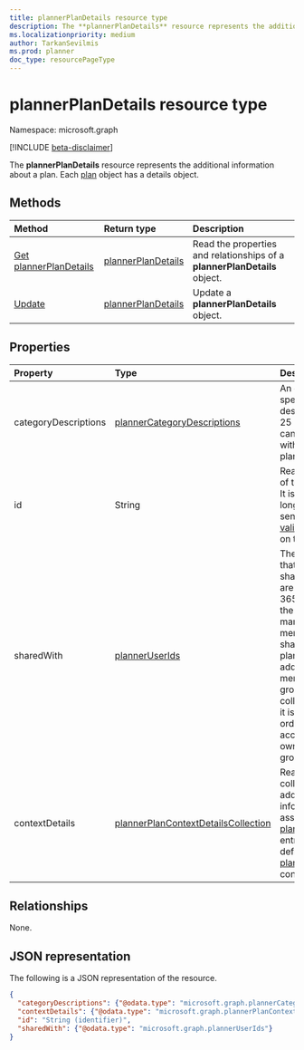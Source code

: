 ```yaml
---
title: plannerPlanDetails resource type
description: The **plannerPlanDetails** resource represents the additional information about a plan. Each plan object has a details object.
ms.localizationpriority: medium
author: TarkanSevilmis
ms.prod: planner
doc_type: resourcePageType
---
```


# plannerPlanDetails resource type

Namespace: microsoft.graph

[!INCLUDE [beta-disclaimer](../../includes/beta-disclaimer.md)]

The **plannerPlanDetails** resource represents the additional information about a plan. Each [plan](plannerplan.md) object has a details object.

## Methods

| Method                                                     | Return type                                 | Description                                                               |
| :--------------------------------------------------------- | :------------------------------------------ | :------------------------------------------------------------------------ |
| [Get plannerPlanDetails](../api/plannerplandetails-get.md) | [plannerPlanDetails](plannerplandetails.md) | Read the properties and relationships of a **plannerPlanDetails** object. |
| [Update](../api/plannerplandetails-update.md)              | [plannerPlanDetails](plannerplandetails.md) | Update a **plannerPlanDetails** object.                                   |

## Properties

| Property             | Type                                                                          | Description                                                                                                                                                                                                                                                                                                                            |
| :------------------- | :---------------------------------------------------------------------------- | :------------------------------------------------------------------------------------------------------------------------------------------------------------------------------------------------------------------------------------------------------------------------------------------------------------------------------------- |
| categoryDescriptions | [plannerCategoryDescriptions](plannercategorydescriptions.md)                 | An object that specifies the descriptions of the 25 categories that can be associated with tasks in the plan                                                                                                                                                                                                                           |
| id                   | String                                                                        | Read-only. The ID of the plan details. It is 28 characters long and case-sensitive. [Format validation](tasks-identifiers-disclaimer.md) is done on the service.                                                                                                                                                                       |
| sharedWith           | [plannerUserIds](planneruserids.md)                                           | The set of user IDs that this plan is shared with. If you are using Microsoft 365 groups, use the groups API to manage group membership to share the [group's](group.md) plan. You can also add existing members of the group to this collection, although it is not required in order for them to access the plan owned by the group. |
| contextDetails       | [plannerPlanContextDetailsCollection](plannerplancontextdetailscollection.md) | Read-only. A collection of additional information associated with [plannerPlanContext](plannerplancontext.md) entries that are defined for the [plannerPlan](plannerplan.md) container.                                                                                                                                                |

## Relationships

None.

## JSON representation

The following is a JSON representation of the resource.

<!-- {
  "blockType": "resource",
  "optionalProperties": [

  ],
  "@odata.type": "microsoft.graph.plannerPlanDetails"
}-->

```json
{
  "categoryDescriptions": {"@odata.type": "microsoft.graph.plannerCategoryDescriptions"},
  "contextDetails": {"@odata.type": "microsoft.graph.plannerPlanContextDetailsCollection"},
  "id": "String (identifier)",
  "sharedWith": {"@odata.type": "microsoft.graph.plannerUserIds"}
}

```

<!-- uuid: 8fcb5dbc-d5aa-4681-8e31-b001d5168d79
2015-10-25 14:57:30 UTC -->

<!--
{
  "type": "#page.annotation",
  "description": "plannerPlanDetails resource",
  "keywords": "",
  "section": "documentation",
  "tocPath": "",
  "suppressions": []
}
-->
